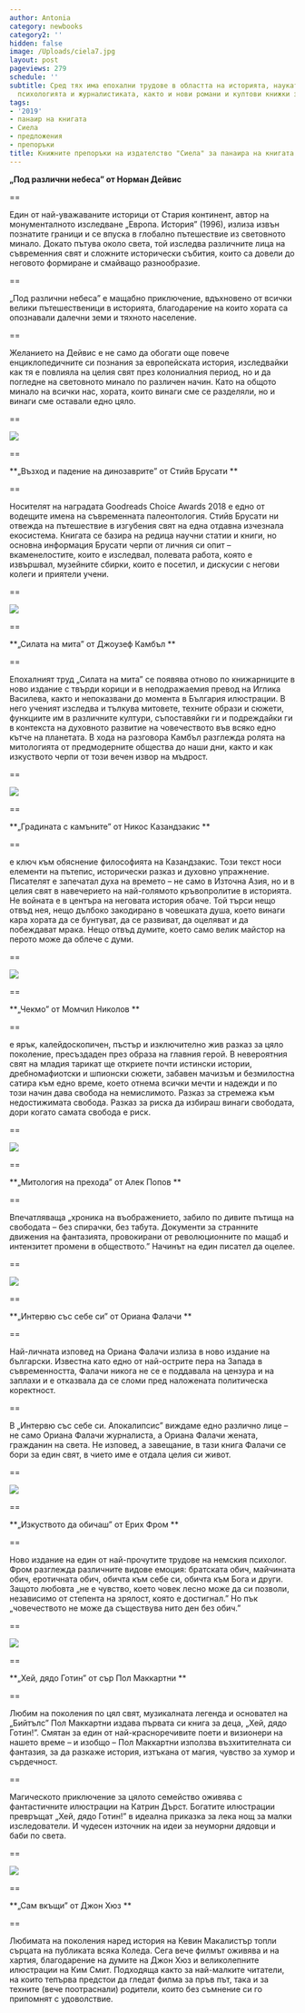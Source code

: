 ```yaml
---
author: Antonia
category: newbooks
category2: ''
hidden: false
image: /Uploads/ciela7.jpg
layout: post
pageviews: 279
schedule: ''
subtitle: Сред тях има епохални трудове в областта на историята, науката, митологията,
  психологията и журналистиката, както и нови романи и култови книжки за най-малките
tags:
- '2019'
- панаир на книгата
- Сиела
- предложения
- препоръки
title: Книжните препоръки на издателство "Сиела" за панаира на книгата 2019
---
```


**„Под различни небеса” от Норман Дейвис**

\==

Един от най-уважаваните историци от Стария континент, автор на монументалното изследване „Европа. История” (1996), излиза извън познатите граници и се впуска в глобално пътешествие из световното минало. Докато пътува около света, той изследва различните лица на съвременния свят и сложните исторически събития, които са довели до неговото формиране и смайващо разнообразие.

\==

„Под различни небеса” е мащабно приключение, вдъхновено от всички велики пътешественици в историята, благодарение на които хората са опознавали далечни земи и тяхното население.

\==

Желанието на Дейвис е не само да обогати още повече енциклопедичните си познания за европейската история, изследвайки как тя е повлияла на целия свят през колониалния период, но и да погледне на световното минало по различен начин. Като на общото минало на всички нас, хората, които винаги сме се разделяли, но и винаги сме оставали едно цяло.

\==

![](/Uploads/ciela9.jpg)

\==

**„Възход и падение на динозаврите” от Стийв Брусати **

\==

Носителят на наградата Goodreads Choice Awards 2018 е едно от водещите имена на съвременната палеонтология. Стийв Брусати ни отвежда на пътешествие в изгубения свят на една отдавна изчезнала екосистема. Книгата  се базира на редица научни статии и книги, но основна информация Брусати черпи от личния си опит – вкаменелостите, които е изследвал, полевата работа, която е извършвал, музейните сбирки, които е посетил, и дискусии с негови колеги и приятели учени. 

\==

![](/Uploads/ciela6.jpg)

\==

**„Силата на мита” от Джоузеф Камбъл **

\==

Епохалният труд „Силата на мита” се появява отново по книжарниците в ново издание с твърди корици и в неподражаемия превод на Иглика Василева, както и непоказвани до момента в България илюстрации. В него ученият изследва и тълкува митовете, техните образи и сюжети, функциите им в различните култури, съпоставяйки ги и подреждайки ги в контекста на духовното развитие на човечеството във всяко едно кътче на планетата. В хода на разговора Камбъл разглежда ролята на митологията от предмодерните общества до наши дни, както и как изкуството черпи от този вечен извор на мъдрост. 

\==

![](/Uploads/ciela1.jpg)

\==

**„Градината с камъните” от Никос Казандзакис **

\==

е ключ към обяснение философията на Казандзакис. Този текст носи елементи на пътепис, исторически разказ и духовно упражнение. Писателят е запечатал духа на времето – не само в Източна Азия, но и в целия свят в навечерието на най-голямото кръвопролитие в историята. Не войната е в центъра на неговата история обаче. Той търси нещо отвъд нея, нещо дълбоко закодирано в човешката душа, което винаги кара хората да се бунтуват, да се развиват, да оцеляват и да побеждават мрака. Нещо отвъд думите, което само велик майстор на перото може да облече с думи.

\==

![](/Uploads/chekmo.jpg)

\==

**„Чекмо” от Момчил Николов **

\==

e ярък, калейдоскопичен, пъстър и изключително жив разказ за цяло поколение, пресъздаден през образа на главния герой. В невероятния свят на младия тарикат ще откриете почти истински истории, дребномафиотски и шпионски сюжети, забавен мачизъм и безмилостна сатира към едно време, което отнема всички мечти и надежди и по този начин дава свобода на немислимото. Разказ за стремежа към недостижимата свобода. Разказ за риска да избираш винаги свободата, дори когато самата свобода е риск.

\==

![](/Uploads/ciela10.jpg)

\==

**„Митология на прехода” от Алек Попов **

\==

Впечатляваща „хроника на въображението, забило по дивите пътища на свободата – без спирачки, без табута. Документи за странните движения на фантазията, провокирани от революционните по мащаб и интензитет промени в обществото.”  Начинът на един писател да оцелее.

\==

![](/Uploads/ciela3.jpg)

\==

**„Интервю със себе си” от Ориана Фалачи **

\==

Най-личната изповед на Ориана Фалачи излиза в ново издание на български. Известна като едно от най-острите пера на Запада в съвременността, Фалачи никога не се е поддавала на цензура и на заплахи и е отказвала да се сломи пред наложената политическа коректност. 

\==

В „Интервю със себе си. Апокалипсис” виждаме едно различно лице – не само Ориана Фалачи журналиста, а Ориана Фалачи жената, гражданин на света. Не изповед, а завещание, в тази книга Фалачи се бори за един свят, в чието име е отдала целия си живот.

\==

![](/Uploads/ciela8.jpg)

\==

**„Изкуството да обичаш” от Ерих Фром **

\==

Ново издание на един от най-прочутите трудове на немския психолог. Фром разглежда различните видове емоция: братската обич, майчината обич, еротичната обич, обичта към себе си, обичта към Бога и други. Защото любовта „не е чувство, което човек лесно може да си позволи, независимо от степента на зрялост, която е достигнал.” Но пък „човечеството не може да съществува нито ден без обич.”

\==

![](/Uploads/ciela4.jpg)

\==

**„Хей, дядо Готин” от сър Пол Маккартни **

\==

Любим на поколения по цял свят, музикалната легенда и основател на „Бийтълс” Пол Маккартни издава първата си книга за деца, „Хей, дядо Готин!”. Смятан за един от най-красноречивите поети и визионери на нашето време – и изобщо – Пол Маккартни използва възхитителната си фантазия, за да разкаже история, изтъкана от магия, чувство за хумор и сърдечност.

\==

Магическото приключение за цялото семейство оживява с фантастичните илюстрации на Катрин Дърст. Богатите илюстрации превръщат „Хей, дядо Готин!” в идеална приказка за лека нощ за малки изследователи. И чудесен източник на идеи за неуморни дядовци и баби по света.

\==

![](/Uploads/ciela5.jpg)

\==

**„Сам вкъщи” от Джон Хюз **

\==

Любимата на поколения наред история на Кевин Макалистър топли сърцата на публиката всяка Коледа. Сега вече филмът оживява и на хартия, благодарение на думите на Джон Хюз и великолепните илюстрации на Ким Смит. Подходяща както за най-малките читатели, на които тепърва предстои да гледат филма за пръв път, така и за техните (вече поотраснали) родители, които без съмнение си го припомнят с удоволствие.